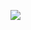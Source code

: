[![](https://mermaid.ink/img/pako:eNptkk1uwjAQha9ieQUqXCCLSqjdsABVTdVFlc1gD8mojiea2KgFcfeaBELa1Bvb857eN_45acMWdaaNg7Z9JigF6sKrNNZNxR7VcvmotnDAEizL2gcUj2HiWDUg6Cp-Q4d79mR4YnnFRtjGwJvYkgFX-N7SkaeIU68q9YBftCN5gZI8zPIg5EsVxc3V4ABLhtiDbPkAqx3MxlqI4OgIt4B5r5zH8Gn3Az0lOCpBbmAfaxS-53cE9BZl9qtIKYVAnlgEid_5-C_4752MsYHNHVt3-nwkNxDbpI9LeWq_v4c-bkDqhU5d10A2vXTHKHSosMZCZ2lpQT4LXfiLD1Iz-bc3OgsScaGFY1npbA-uTbvY2HTa6ze5WRrwH8z1YEJLgWVz_VeX6fwDJWbGnQ?type=png)](https://mermaid.live/edit#pako:eNptkk1uwjAQha9ieQUqXCCLSqjdsABVTdVFlc1gD8mojiea2KgFcfeaBELa1Bvb857eN_45acMWdaaNg7Z9JigF6sKrNNZNxR7VcvmotnDAEizL2gcUj2HiWDUg6Cp-Q4d79mR4YnnFRtjGwJvYkgFX-N7SkaeIU68q9YBftCN5gZI8zPIg5EsVxc3V4ABLhtiDbPkAqx3MxlqI4OgIt4B5r5zH8Gn3Az0lOCpBbmAfaxS-53cE9BZl9qtIKYVAnlgEid_5-C_4752MsYHNHVt3-nwkNxDbpI9LeWq_v4c-bkDqhU5d10A2vXTHKHSosMZCZ2lpQT4LXfiLD1Iz-bc3OgsScaGFY1npbA-uTbvY2HTa6ze5WRrwH8z1YEJLgWVz_VeX6fwDJWbGnQ)